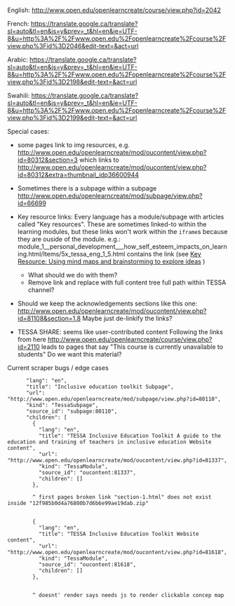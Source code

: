 
English:
http://www.open.edu/openlearncreate/course/view.php?id=2042


French:
https://translate.google.ca/translate?sl=auto&tl=en&js=y&prev=_t&hl=en&ie=UTF-8&u=http%3A%2F%2Fwww.open.edu%2Fopenlearncreate%2Fcourse%2Fview.php%3Fid%3D2046&edit-text=&act=url


Arabic:
https://translate.google.ca/translate?sl=auto&tl=en&js=y&prev=_t&hl=en&ie=UTF-8&u=http%3A%2F%2Fwww.open.edu%2Fopenlearncreate%2Fcourse%2Fview.php%3Fid%3D2198&edit-text=&act=url

Swahili:
https://translate.google.ca/translate?sl=auto&tl=en&js=y&prev=_t&hl=en&ie=UTF-8&u=http%3A%2F%2Fwww.open.edu%2Fopenlearncreate%2Fcourse%2Fview.php%3Fid%3D2199&edit-text=&act=url



Special cases:

  - some pages link to img resources, e.g.
    http://www.open.edu/openlearncreate/mod/oucontent/view.php?id=80312&section=3
    which links to
    http://www.open.edu/openlearncreate/mod/oucontent/view.php?id=80312&extra=thumbnail_idp36600944

  - Sometimes there is a subpage within a subpage
    http://www.open.edu/openlearncreate/mod/subpage/view.php?id=66699

  - Key resource links:
    Every language has a module/subpage with articles called "Key resources".
    These are sometimes linked-to within the learning modules, but these links
    won't work within the `iframe`s because they are ouside of the module.
    e.g.: module_1__personal_development___how_self_esteem_impacts_on_learning.html/Items/5x_tessa_eng_1_5.html
    contains the link (see [Key Resource: Using mind maps and brainstorming to explore ideas](http://www.open.edu/openlearnworks/mod/oucontent/olinkremote.php?website=TESSA_Eng&targetdoc=Key%20Resource:%20Using%20mind%20maps%20and%20brainstorming%20to%20explore%20ideas) )
      - What should we do with them?
      - Remove link and replace with full content tree full path within TESSA channel?

  - Should we keep the acknowledgements sections like this one:
    http://www.open.edu/openlearncreate/mod/oucontent/view.php?id=81108&section=1.8
    Maybe just de-linkify the links?


  - TESSA SHARE: seems like user-contributed content
    Following the links from here http://www.open.edu/openlearncreate/course/view.php?id=2110
    leads to pages that say "This course is currently unavailable to students"
    Do we want this material?


Current scraper bugs / edge cases


          "lang": "en",
          "title": "Inclusive education toolkit Subpage",
          "url": "http://www.open.edu/openlearncreate/mod/subpage/view.php?id=80110",
          "kind": "TessaSubpage",
          "source_id": "subpage:80110",
          "children": [
            {
              "lang": "en",
              "title": "TESSA Inclusive Education Toolkit A guide to the education and training of teachers in inclusive education Website content",
              "url": "http://www.open.edu/openlearncreate/mod/oucontent/view.php?id=81337",
              "kind": "TessaModule",
              "source_id": "oucontent:81337",
              "children": []
            },

            ^ first pages broken link "section-1.html" does not exist inside "12f985b0d4a76800b7d6b6e99ae19dab.zip"


            {
              "lang": "en",
              "title": "TESSA Inclusive Education Toolkit Website content",
              "url": "http://www.open.edu/openlearncreate/mod/oucontent/view.php?id=81618",
              "kind": "TessaModule",
              "source_id": "oucontent:81618",
              "children": []
            },


            ^ doesnt' render says needs js to render clickable concep map

